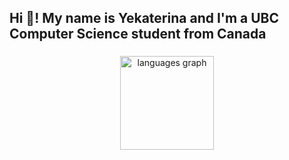 <h2 align="left">Hi 👋! My name is Yekaterina and I'm a UBC Computer Science student from Canada</h2>

###

<div align="center">
  <img src="https://github-readme-stats.vercel.app/api/top-langs?username=katelub&locale=en&hide_title=false&layout=compact&card_width=320&langs_count=5&theme=dracula&hide_border=false" height="150" alt="languages graph"  />
</div>

###


